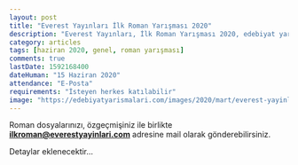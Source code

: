 ```yaml
---
layout: post
title: "Everest Yayınları İlk Roman Yarışması 2020"
description: "Everest Yayınları, İlk Roman Yarışması 2020, edebiyat yarışmaları"
category: articles
tags: [haziran 2020, genel, roman yarışması]
comments: true
lastDate: 1592168400    
dateHuman: "15 Haziran 2020"
attendance: "E-Posta"
requirements: "İsteyen herkes katılabilir"
image: "https://edebiyatyarismalari.com/images/2020/mart/everest-yayinlari-ilk-roman-yarismasi.jpg"
---
```


Roman dosyalarınızı, özgeçmişiniz ile birlikte **ilkroman@everestyayinlari.com** adresine mail olarak gönderebilirsiniz.

Detaylar eklenecektir...